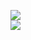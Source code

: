 [![](https://img.shields.io/badge/Made%20With-Github%20Spray-lightgrey.svg?style=for-the-badge&logo=github)](https://github.com/Annihil/github-spray#18722)  
[![](https://i.imgur.com/2DrTn0Z.gif)](https://github.com/Annihil/github-spray)
